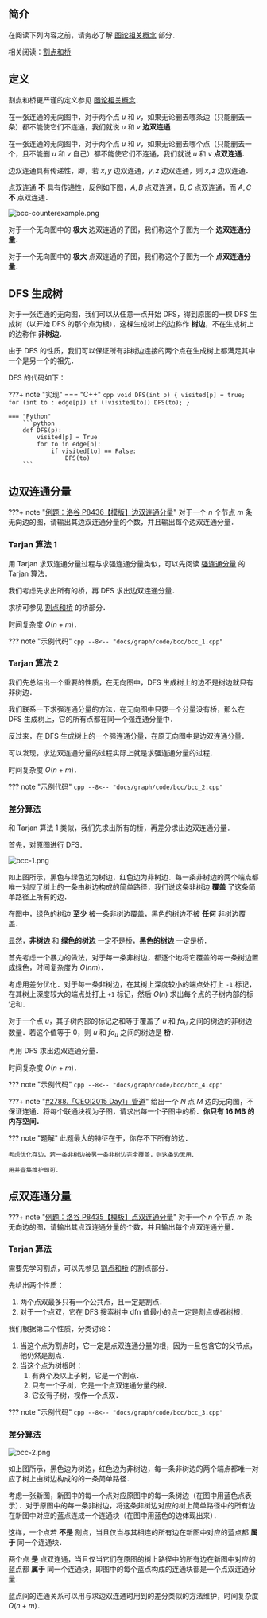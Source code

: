 ## 简介

在阅读下列内容之前，请务必了解 [图论相关概念](./concept.md) 部分．

相关阅读：[割点和桥](./cut.md)

## 定义

割点和桥更严谨的定义参见 [图论相关概念](./concept.md)．

在一张连通的无向图中，对于两个点 $u$ 和 $v$，如果无论删去哪条边（只能删去一条）都不能使它们不连通，我们就说 $u$ 和 $v$  **边双连通**．

在一张连通的无向图中，对于两个点 $u$ 和 $v$，如果无论删去哪个点（只能删去一个，且不能删 $u$ 和 $v$ 自己）都不能使它们不连通，我们就说 $u$ 和 $v$  **点双连通**．

边双连通具有传递性，即，若 $x,y$ 边双连通，$y,z$ 边双连通，则 $x,z$ 边双连通．

点双连通 **不** 具有传递性，反例如下图，$A,B$ 点双连通，$B,C$ 点双连通，而 $A,C$  **不** 点双连通．

![bcc-counterexample.png](./images/bcc-0.svg)

对于一个无向图中的 **极大** 边双连通的子图，我们称这个子图为一个 **边双连通分量**．

对于一个无向图中的 **极大** 点双连通的子图，我们称这个子图为一个 **点双连通分量**．

## DFS 生成树

对于一张连通的无向图，我们可以从任意一点开始 DFS，得到原图的一棵 DFS 生成树（以开始 DFS 的那个点为根），这棵生成树上的边称作 **树边**，不在生成树上的边称作 **非树边**．

由于 DFS 的性质，我们可以保证所有非树边连接的两个点在生成树上都满足其中一个是另一个的祖先．

DFS 的代码如下：

???+ note "实现"
    === "C++"
        ```cpp
        void DFS(int p) {
          visited[p] = true;
          for (int to : edge[p])
            if (!visited[to]) DFS(to);
        }
        ```
    
    === "Python"
        ```python
        def DFS(p):
            visited[p] = True
            for to in edge[p]:
                if visited[to] == False:
                    DFS(to)
        ```

## 边双连通分量

???+ note "[例题：洛谷 P8436【模版】边双连通分量](https://www.luogu.com.cn/problem/P8436)"
    对于一个 $n$ 个节点 $m$ 条无向边的图，请输出其边双连通分量的个数，并且输出每个边双连通分量．

### Tarjan 算法 1

用 Tarjan 求双连通分量过程与求强连通分量类似，可以先阅读 [强连通分量](./scc.md) 的 Tarjan 算法．

我们考虑先求出所有的桥，再 DFS 求出边双连通分量．

求桥可参见 [割点和桥](./cut.md) 的桥部分．

时间复杂度 $O(n+m)$．

??? note "示例代码"
    ```cpp
    --8<-- "docs/graph/code/bcc/bcc_1.cpp"
    ```

### Tarjan 算法 2

我们先总结出一个重要的性质，在无向图中，DFS 生成树上的边不是树边就只有非树边．

我们联系一下求强连通分量的方法，在无向图中只要一个分量没有桥，那么在 DFS 生成树上，它的所有点都在同一个强连通分量中．

反过来，在 DFS 生成树上的一个强连通分量，在原无向图中是边双连通分量．

可以发现，求边双连通分量的过程实际上就是求强连通分量的过程．

时间复杂度 $O(n+m)$．

??? note "示例代码"
    ```cpp
    --8<-- "docs/graph/code/bcc/bcc_2.cpp"
    ```

### 差分算法

和 Tarjan 算法 1 类似，我们先求出所有的桥，再差分求出边双连通分量．

首先，对原图进行 DFS．

![bcc-1.png](./images/bcc-1.svg)

如上图所示，黑色与绿色边为树边，红色边为非树边．每一条非树边的两个端点都唯一对应了树上的一条由树边构成的简单路径，我们说这条非树边 **覆盖** 了这条简单路径上所有的边．

在图中，绿色的树边 **至少** 被一条非树边覆盖，黑色的树边不被 **任何** 非树边覆盖．

显然，**非树边** 和 **绿色的树边** 一定不是桥，**黑色的树边** 一定是桥．

首先考虑一个暴力的做法，对于每一条非树边，都逐个地将它覆盖的每一条树边置成绿色，时间复杂度为 $O(nm)$．

考虑用差分优化．对于每一条非树边，在其树上深度较小的端点处打上 `-1` 标记，在其树上深度较大的端点处打上 `+1` 标记，然后 $O(n)$ 求出每个点的子树内部的标记和．

对于一个点 $u$，其子树内部的标记之和等于覆盖了 $u$ 和 $fa_u$ 之间的树边的非树边数量．若这个值等于 $0$，则 $u$ 和 $fa_u$ 之间的树边是 **桥**．

再用 DFS 求出边双连通分量．

时间复杂度 $O(n+m)$．

??? note "示例代码"
    ```cpp
    --8<-- "docs/graph/code/bcc/bcc_4.cpp"
    ```

???+ note "[#2788.「CEOI2015 Day1」管道](https://loj.ac/p/2788)"
    给出一个 $N$ 点 $M$ 边的无向图，不保证连通．将每个联通块视为子图，请求出每一个子图中的桥．**你只有 16 MB 的内存空间．**

??? note "题解"
    此题最大的特征在于，你存不下所有的边．
    
    考虑优化存边，若一条非树边被另一条非树边完全覆盖，则这条边无用．
    
    用并查集维护即可．

## 点双连通分量

???+ note "[例题：洛谷 P8435【模板】点双连通分量](https://www.luogu.com.cn/problem/P8435)"
    对于一个 $n$ 个节点 $m$ 条无向边的图，请输出其点双连通分量的个数，并且输出每个点双连通分量．

### Tarjan 算法

需要先学习割点，可以先参见 [割点和桥](./cut.md) 的割点部分．

先给出两个性质：

1.  两个点双最多只有一个公共点，且一定是割点．
2.  对于一个点双，它在 DFS 搜索树中 dfn 值最小的点一定是割点或者树根．

我们根据第二个性质，分类讨论：

1.  当这个点为割点时，它一定是点双连通分量的根，因为一旦包含它的父节点，他仍然是割点．
2.  当这个点为树根时：
    1.  有两个及以上子树，它是一个割点．
    2.  只有一个子树，它是一个点双连通分量的根．
    3.  它没有子树，视作一个点双．

??? note "示例代码"
    ```cpp
    --8<-- "docs/graph/code/bcc/bcc_3.cpp"
    ```

### 差分算法

![bcc-2.png](./images/bcc-2.svg)

如上图所示，黑色边为树边，红色边为非树边，每一条非树边的两个端点都唯一对应了树上由树边构成的的一条简单路径．

考虑一张新图，新图中的每一个点对应原图中的每一条树边（在图中用蓝色点表示）．对于原图中的每一条非树边，将这条非树边对应的树上简单路径中的所有边在新图中对应的蓝点连成一个连通块（在图中用蓝色的边体现出来）．

这样，一个点若 **不是** 割点，当且仅当与其相连的所有边在新图中对应的蓝点都 **属于** 同一个连通块．

两个点 **是** 点双连通，当且仅当它们在原图的树上路径中的所有边在新图中对应的蓝点都 **属于** 同一个连通块，即图中的每个蓝点构成的连通块都是一个点双连通分量．

蓝点间的连通关系可以用与求边双连通时用到的差分类似的方法维护，时间复杂度 $O(n+m)$．
